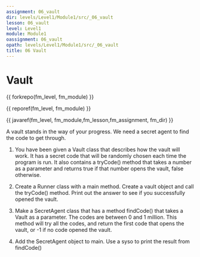 ```yaml
---
assignment: 06_vault
dir: levels/Level1/Module1/src/_06_vault
lesson: 06_vault
level: Level1
module: Module1
oassignment: 06_vault
opath: levels/Level1/Module1/src/_06_vault
title: 06 Vault
---
```



# Vault

{{ forkrepo(fm_level, fm_module) }}

{{ reporef(fm_level, fm_module) }}




{{ javaref(fm_level, fm_module,fm_lesson,fm_assignment, fm_dir) }}


A vault stands in the way of your progress. We need a secret agent to find the code to get through.
1. You have been given a Vault class that describes how the vault will work. It has a secret code that will be randomly chosen each time the program is run.
It also contains a tryCode() method that takes a number as a parameter and returns true if that number opens the vault, false otherwise.

2. Create a Runner class with a main method. Create a vault object and call the tryCode() method. Print out the answer to see if you successfully opened the vault.

3. Make a SecretAgent class that has a method findCode() that takes a Vault as a parameter.
The codes are between 0 and 1 million. This method will try all the codes, and return the first code that opens the vault, or -1 if no code opened the vault.

4. Add the SecretAgent object to main. Use a syso to print the result from findCode()


